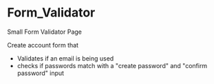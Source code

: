 # Form_Validator
Small Form Validator Page

Create account form that
  - Validates if an email is being used
  - checks if passwords match with a "create password" and "confirm password" input 
